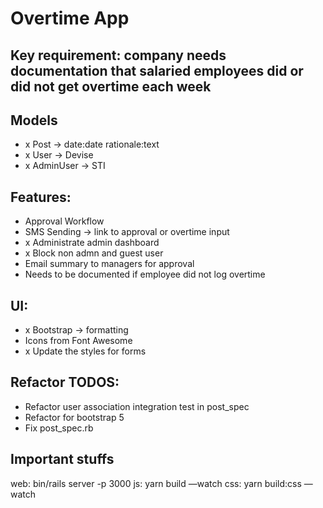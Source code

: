 # Overtime App

## Key requirement: company needs documentation that salaried employees did or did not get overtime each week

## Models

- x Post -> date:date rationale:text
- x User -> Devise
- x AdminUser -> STI

## Features:

- Approval Workflow
- SMS Sending -> link to approval or overtime input
- x Administrate admin dashboard
- x Block non admn and guest user
- Email summary to managers for approval
- Needs to be documented if employee did not log overtime

## UI:

- x Bootstrap -> formatting
- Icons from Font Awesome
- x Update the styles for forms

## Refactor TODOS:

- Refactor user association integration test in post_spec
- Refactor for bootstrap 5
- Fix post_spec.rb

## Important stuffs

web: bin/rails server -p 3000
js: yarn build —watch
css: yarn build:css —watch
